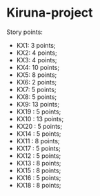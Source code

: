 # Kiruna-project

Story points:
- KX1: 3 points;
- KX2: 4 points;
- KX3: 4 points;
- KX4: 10 points;
- KX5: 8 points;
- KX6: 2 points;
- KX7: 5 points;
- KX8: 5 points;
- KX9: 13 points;
- KX19 : 5 points;
- KX10 : 13 points;
- KX20 : 5 points;
- KX14 : 5 points;
- KX11 : 8 points;
- KX17 : 5 points;
- KX12 : 5 points;
- KX13 : 8 points;
- KX15 : 8 points;
- KX16 : 5 points;
- KX18 : 8 points;
